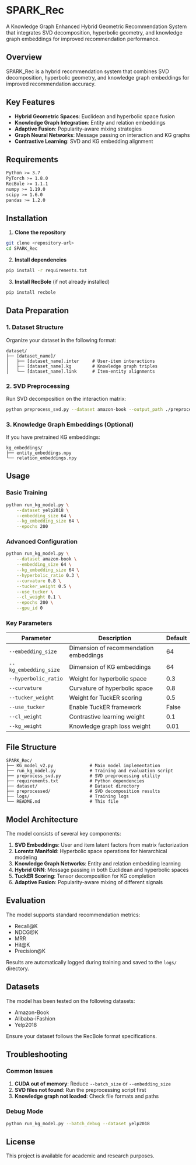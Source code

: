 # SPARK_Rec

A Knowledge Graph Enhanced Hybrid Geometric Recommendation System that integrates SVD decomposition, hyperbolic geometry, and knowledge graph embeddings for improved recommendation performance.

## Overview

SPARK_Rec is a hybrid recommendation system that combines SVD decomposition, hyperbolic geometry, and knowledge graph embeddings for improved recommendation accuracy.

## Key Features

- **Hybrid Geometric Spaces**: Euclidean and hyperbolic space fusion
- **Knowledge Graph Integration**: Entity and relation embeddings
- **Adaptive Fusion**: Popularity-aware mixing strategies
- **Graph Neural Networks**: Message passing on interaction and KG graphs
- **Contrastive Learning**: SVD and KG embedding alignment

## Requirements

```bash
Python >= 3.7
PyTorch >= 1.8.0
RecBole >= 1.1.1
numpy >= 1.19.0
scipy >= 1.6.0
pandas >= 1.2.0
```

## Installation

1. **Clone the repository**
```bash
git clone <repository-url>
cd SPARK_Rec
```

2. **Install dependencies**
```bash
pip install -r requirements.txt
```

3. **Install RecBole** (if not already installed)
```bash
pip install recbole
```

## Data Preparation

### 1. Dataset Structure
Organize your dataset in the following format:
```
dataset/
├── [dataset_name]/
│   ├── [dataset_name].inter     # User-item interactions
│   ├── [dataset_name].kg        # Knowledge graph triples  
│   └── [dataset_name].link      # Item-entity alignments
```

### 2. SVD Preprocessing
Run SVD decomposition on the interaction matrix:
```bash
python preprocess_svd.py --dataset amazon-book --output_path ./preprocessed
```

### 3. Knowledge Graph Embeddings (Optional)
If you have pretrained KG embeddings:
```
kg_embeddings/
├── entity_embeddings.npy
└── relation_embeddings.npy
```

## Usage

### Basic Training
```bash
python run_kg_model.py \
    --dataset yelp2018 \
    --embedding_size 64 \
    --kg_embedding_size 64 \
    --epochs 200
```

### Advanced Configuration
```bash
python run_kg_model.py \
    --dataset amazon-book \
    --embedding_size 64 \
    --kg_embedding_size 64 \
    --hyperbolic_ratio 0.3 \
    --curvature 0.8 \
    --tucker_weight 0.5 \
    --use_tucker \
    --cl_weight 0.1 \
    --epochs 200 \
    --gpu_id 0
```

### Key Parameters

| Parameter | Description | Default |
|-----------|-------------|---------|
| `--embedding_size` | Dimension of recommendation embeddings | 64 |
| `--kg_embedding_size` | Dimension of KG embeddings | 64 |
| `--hyperbolic_ratio` | Weight for hyperbolic space | 0.3 |
| `--curvature` | Curvature of hyperbolic space | 0.8 |
| `--tucker_weight` | Weight for TuckER scoring | 0.5 |
| `--use_tucker` | Enable TuckER framework | False |
| `--cl_weight` | Contrastive learning weight | 0.1 |
| `--kg_weight` | Knowledge graph loss weight | 0.01 |

## File Structure

```
SPARK_Rec/
├── KG_model_v2.py              # Main model implementation
├── run_kg_model.py             # Training and evaluation script
├── preprocess_svd.py           # SVD preprocessing utility
├── requirements.txt            # Python dependencies
├── dataset/                    # Dataset directory
├── preprocessed/               # SVD decomposition results
├── logs/                       # Training logs
└── README.md                   # This file
```

## Model Architecture

The model consists of several key components:

1. **SVD Embeddings**: User and item latent factors from matrix factorization
2. **Lorentz Manifold**: Hyperbolic space operations for hierarchical modeling
3. **Knowledge Graph Networks**: Entity and relation embedding learning
4. **Hybrid GNN**: Message passing in both Euclidean and hyperbolic spaces
5. **TuckER Scoring**: Tensor decomposition for KG completion
6. **Adaptive Fusion**: Popularity-aware mixing of different signals

## Evaluation

The model supports standard recommendation metrics:
- Recall@K
- NDCG@K  
- MRR
- Hit@K
- Precision@K

Results are automatically logged during training and saved to the `logs/` directory.

## Datasets

The model has been tested on the following datasets:
- Amazon-Book
- Alibaba-iFashion
- Yelp2018

Ensure your dataset follows the RecBole format specifications.

## Troubleshooting

### Common Issues

1. **CUDA out of memory**: Reduce `--batch_size` or `--embedding_size`
2. **SVD files not found**: Run the preprocessing script first
3. **Knowledge graph not loaded**: Check file formats and paths

### Debug Mode
```bash
python run_kg_model.py --batch_debug --dataset yelp2018
```

## License

This project is available for academic and research purposes.
